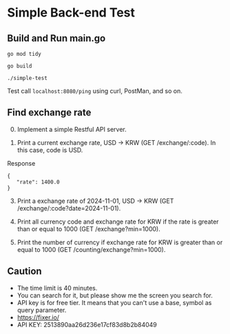 # Simple Back-end Test

## Build and Run main.go

```
go mod tidy

go build

./simple-test
```

Test call `localhost:8080/ping` using curl, PostMan, and so on.

## Find exchange rate

0. Implement a simple Restful API server.


1. Print a current exchange rate, USD -> KRW (GET /exchange/:code).
   In this case, code is USD.
   
Response
```
{
   "rate": 1400.0
}
```


3. Print a exchange rate of 2024-11-01, USD -> KRW (GET /exchange/:code?date=2024-11-01).


4. Print all currency code and exchange rate for KRW if the rate is greater than or equal to 1000 (GET /exchange?min=1000).


5. Print the number of currency if exchange rate for KRW is greater than or equal to 1000 (GET /counting/exchange?min=1000).

## Caution
- The time limit is 40 minutes.
- You can search for it, but please show me the screen you search for.
- API key is for free tier. It means that you can't use a base, symbol as query parameter.
- https://fixer.io/
- API KEY: 2513890aa26d236e17cf83d8b2b84049
